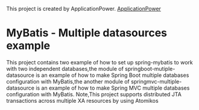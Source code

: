 This project is created by ApplicationPower. [ApplicationPower](https://gitee.com/sunyurepository/ApplicationPower)

# MyBatis - Multiple datasources example
This project contains two example of how to set up spring-mybatis to work with two independent databases,the module of springboot-mutiple-datasource
is an example of how to make Spring Boot multiple databases configuration with MyBatis,the another module of springmvc-multiple-datasource is an
example of how to make Spring MVC multiple databases configuration with MyBatis.
Note,This project supports distributed JTA transactions across multiple XA resources by using  Atomikos

